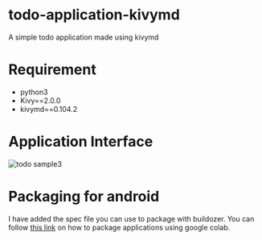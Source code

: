 # todo-application-kivymd
A simple todo application made using kivymd

# Requirement
- python3
- Kivy==2.0.0
- kivymd==0.104.2

# Application Interface

![todo sample3](https://user-images.githubusercontent.com/28601809/137881594-4d0dffc7-939f-48e6-977c-46ec35759578.gif)


# Packaging for android
I have added the spec file you can use to package with buildozer. You can follow [this link](https://dev.to/ngonidzashe/how-to-use-google-colab-to-package-kivymd-applications-with-buildozer-46bl) on how to package applications using google colab.
